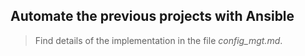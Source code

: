 ## Automate the previous projects with Ansible

> Find details of the implementation in the file *config_mgt.md*.    
  
      


